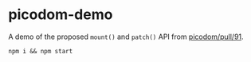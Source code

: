 # picodom-demo
A demo of the proposed `mount()` and `patch()` API from [picodom/pull/91](https://github.com/picodom/picodom/pull/91).

```
npm i && npm start
```
